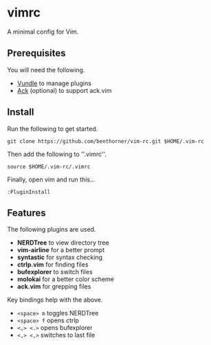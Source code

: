 # vimrc

A minimal config for Vim.

## Prerequisites

You will need the following.

  - [Vundle](https://github.com/VundleVim/Vundle.vim) to manage plugins
  - [Ack](https://beyondgrep.com/) (optional) to support ack.vim

## Install

Run the following to get started.

    git clone https://github.com/benthorner/vim-rc.git $HOME/.vim-rc

Then add the following to ''.vimrc''.

    source $HOME/.vim-rc/.vimrc

Finally, open vim and run this...

    :PluginInstall

## Features

The following plugins are used.

   - **NERDTree** to view directory tree
   - **vim-airline** for a better prompt
   - **syntastic** for syntax checking
   - **ctrlp.vim** for finding files
   - **bufexplorer** to switch files
   - **molokai** for a better color scheme
   - **ack.vim** for grepping files

Key bindings help with the above.

   - `<space> m` toggles NERDTree
   - `<space> f` opens ctrlp
   - `<,> <.>` opens bufexplorer
   - `<,> <,>` switches to last file
